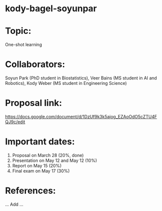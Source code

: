 # kody-bagel-soyunpar

# Topic:
One-shot learning

# Collaborators:
Soyun Park (PhD student in Biostatistics), Veer Bains (MS student in AI and Robotics), Kody Weber (MS student in Engineering Science)

# Proposal link:
https://docs.google.com/document/d/1DzUf9k3k5ajog_EZAoOdO5cZTU4FQJ9c/edit 

# Important dates:
1. Proposal on March 28 (20%, done)
2. Presentation on May 12 and May 12 (10%)
3. Report on May 15 (20%)
4. Final exam on May 17 (30%) 

# References:
... Add ... 
